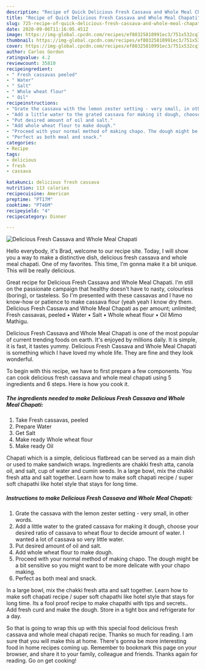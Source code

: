 ```yaml
---
description: "Recipe of Quick Delicious Fresh Cassava and Whole Meal Chapati"
title: "Recipe of Quick Delicious Fresh Cassava and Whole Meal Chapati"
slug: 725-recipe-of-quick-delicious-fresh-cassava-and-whole-meal-chapati
date: 2020-09-06T11:16:05.451Z
image: https://img-global.cpcdn.com/recipes/ef80325810991ec3/751x532cq70/delicious-fresh-cassava-and-whole-meal-chapati-recipe-main-photo.jpg
thumbnail: https://img-global.cpcdn.com/recipes/ef80325810991ec3/751x532cq70/delicious-fresh-cassava-and-whole-meal-chapati-recipe-main-photo.jpg
cover: https://img-global.cpcdn.com/recipes/ef80325810991ec3/751x532cq70/delicious-fresh-cassava-and-whole-meal-chapati-recipe-main-photo.jpg
author: Carlos Gordon
ratingvalue: 4.2
reviewcount: 35810
recipeingredient:
- " Fresh cassavas peeled"
- " Water"
- " Salt"
- " Whole wheat flour"
- " Oil"
recipeinstructions:
- "Grate the cassava with the lemon zester setting - very small, in other words."
- "Add a little water to the grated cassava for making it dough, choose your desired ratio of cassava to wheat flour to decide amount of water. I wanted a lot of cassava so very little water."
- "Put desired amount of oil and salt."
- "Add whole wheat flour to make dough."
- "Proceed with your normal method of making chapo. The dough might be a bit sensitive so you might want to be more delicate with your chapo making."
- "Perfect as both meal and snack."
categories:
- Recipe
tags:
- delicious
- fresh
- cassava

katakunci: delicious fresh cassava 
nutrition: 113 calories
recipecuisine: American
preptime: "PT17M"
cooktime: "PT46M"
recipeyield: "4"
recipecategory: Dinner

---
```



![Delicious Fresh Cassava and Whole Meal Chapati](https://img-global.cpcdn.com/recipes/ef80325810991ec3/751x532cq70/delicious-fresh-cassava-and-whole-meal-chapati-recipe-main-photo.jpg)

Hello everybody, it's Brad, welcome to our recipe site. Today, I will show you a way to make a distinctive dish, delicious fresh cassava and whole meal chapati. One of my favorites. This time, I'm gonna make it a bit unique. This will be really delicious.

Great recipe for Delicious Fresh Cassava and Whole Meal Chapati. I&#39;m still on the passionate campaign that healthy doesn&#39;t have to nasty, colourless (boring), or tasteless. So I&#39;m presented with these cassavas and I have no know-how or patience to make cassava flour (yeah yeah I know dry them. Delicious Fresh Cassava and Whole Meal Chapati as per amount; unlimited; Fresh cassavas, peeled • Water • Salt • Whole wheat flour • Oil Mimo Mathigu.

Delicious Fresh Cassava and Whole Meal Chapati is one of the most popular of current trending foods on earth. It's enjoyed by millions daily. It is simple, it is fast, it tastes yummy. Delicious Fresh Cassava and Whole Meal Chapati is something which I have loved my whole life. They are fine and they look wonderful.


To begin with this recipe, we have to first prepare a few components. You can cook delicious fresh cassava and whole meal chapati using 5 ingredients and 6 steps. Here is how you cook it.

<!--inarticleads1-->

##### The ingredients needed to make Delicious Fresh Cassava and Whole Meal Chapati:

1. Take  Fresh cassavas, peeled
1. Prepare  Water
1. Get  Salt
1. Make ready  Whole wheat flour
1. Make ready  Oil


Chapati which is a simple, delicious flatbread can be served as a main dish or used to make sandwich wraps. Ingredients are chakki fresh atta, canola oil, and salt, cup of water and cumin seeds. In a large bowl, mix the chakki fresh atta and salt together. Learn how to make soft chapati recipe / super soft chapathi like hotel style that stays for long time. 

<!--inarticleads2-->

##### Instructions to make Delicious Fresh Cassava and Whole Meal Chapati:

1. Grate the cassava with the lemon zester setting - very small, in other words.
1. Add a little water to the grated cassava for making it dough, choose your desired ratio of cassava to wheat flour to decide amount of water. I wanted a lot of cassava so very little water.
1. Put desired amount of oil and salt.
1. Add whole wheat flour to make dough.
1. Proceed with your normal method of making chapo. The dough might be a bit sensitive so you might want to be more delicate with your chapo making.
1. Perfect as both meal and snack.


In a large bowl, mix the chakki fresh atta and salt together. Learn how to make soft chapati recipe / super soft chapathi like hotel style that stays for long time. Its a fool proof recipe to make chapathi with tips and secrets.. Add fresh curd and make the dough. Store in a tight box and refrigerate for a day. 

So that is going to wrap this up with this special food delicious fresh cassava and whole meal chapati recipe. Thanks so much for reading. I am sure that you will make this at home. There's gonna be more interesting food in home recipes coming up. Remember to bookmark this page on your browser, and share it to your family, colleague and friends. Thanks again for reading. Go on get cooking!
